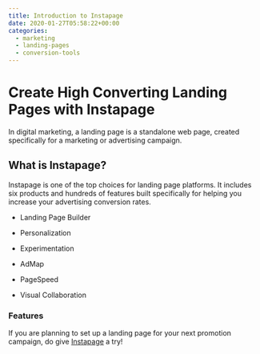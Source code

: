 ```yaml
---
title: Introduction to Instapage
date: 2020-01-27T05:58:22+00:00
categories:
  - marketing
  - landing-pages
  - conversion-tools
---
```


# Create High Converting Landing Pages with Instapage

In digital marketing, a landing page is a standalone web page, created specifically for a marketing or advertising campaign.

## What is Instapage?

Instapage is one of the top choices for landing page platforms.
It includes six products and hundreds of features built specifically for helping you increase your advertising conversion rates.

*   Landing Page Builder

*   Personalization	

*   Experimentation

*   AdMap

*   PageSpeed

*   Visual Collaboration

### Features


If you are planning to set up a landing page for your next promotion campaign, do give [Instapage][1] a try! 

[1]: https://instapage.grsm.io/NiranjanBala



